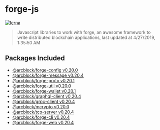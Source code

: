 # forge-js

[![lerna](https://img.shields.io/badge/maintained%20with-lerna-cc00ff.svg)](https://lernajs.io/)

> Javascript libraries to work with forge, an awesome framework to write distributed blockchain applications, last updated at 4/27/2019, 1:35:50 AM

## Packages Included

- [@arcblock/forge-config v0.20.0](./packages/forge-config)
- [@arcblock/forge-message v0.20.4](./packages/forge-message)
- [@arcblock/forge-proto v0.20.1](./packages/forge-proto)
- [@arcblock/forge-util v0.20.0](./packages/forge-util)
- [@arcblock/forge-wallet v0.20.1](./packages/forge-wallet)
- [@arcblock/graphql-client v0.20.4](./packages/graphql-client)
- [@arcblock/grpc-client v0.20.4](./packages/grpc-client)
- [@arcblock/mcrypto v0.20.0](./packages/mcrypto)
- [@arcblock/tcp-server v0.20.4](./packages/tcp-server)
- [@arcblock/forge-cli v0.20.4](./apps/forge-cli)
- [@arcblock/forge-web v0.20.4](./apps/forge-web)
